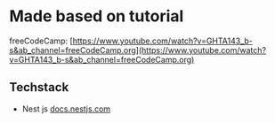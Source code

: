 # Made based on tutorial

freeCodeCamp: [https://www.youtube.com/watch?v=GHTA143_b-s&ab_channel=freeCodeCamp.org](https://www.youtube.com/watch?v=GHTA143_b-s&ab_channel=freeCodeCamp.org)

## Techstack

- Nest js [docs.nestjs.com](https://docs.nestjs.com/)
